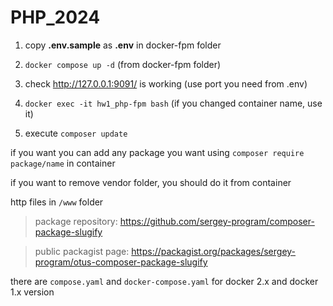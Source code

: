 # PHP_2024

1. copy **.env.sample** as **.env** in docker-fpm folder

2. `docker compose up -d` (from docker-fpm folder)

3. check http://127.0.0.1:9091/ is working (use port you need from .env)

4. `docker exec -it hw1_php-fpm bash` (if you changed container name, use it)

5. execute `composer update`


if you want you can add any package you want using `composer require package/name` in container

if you want to remove vendor folder, you should do it from container

http files in `/www` folder

>package repository: https://github.com/sergey-program/composer-package-slugify 

>public packagist page: https://packagist.org/packages/sergey-program/otus-composer-package-slugify


there are `compose.yaml` and `docker-compose.yaml` for docker 2.x and docker 1.x version
